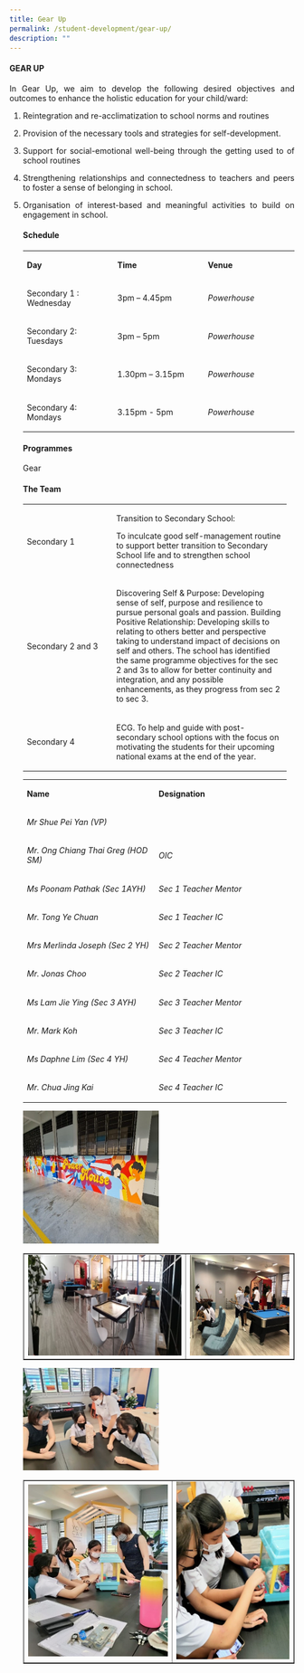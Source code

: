 ```yaml
---
title: Gear Up
permalink: /student-development/gear-up/
description: ""
---
```

<h4><strong>GEAR UP</strong></h4>
<p><p align="justify">In Gear Up, we aim to develop the following desired objectives and outcomes to enhance the holistic education for your child/ward:</p>
<ol>
<li><p align="justify">Reintegration and re-acclimatization to school norms and routines&nbsp;
<li><p align="justify">Provision of the necessary tools and strategies for self-development.&nbsp;
<li><p align="justify">Support for social-emotional well-being through the getting used to of school routines&nbsp;
<li><p align="justify">Strengthening relationships and connectedness to teachers and peers to foster a sense of belonging in school.&nbsp;
<li><p align="justify">Organisation of interest-based and meaningful activities to build on engagement in school.
<h4><strong>Schedule</strong></h4>
<table width="439">
<tbody>
<tr>
<td width="146">
<p><strong>Day</strong></p>
</td>
<td width="146">
<p><strong>Time</strong></p>
</td>
<td width="146">
<p><strong>Venue</strong></p>
</td>
</tr>
<tr>
<td width="146">
<p>Secondary 1 : Wednesday</p>
</td>
<td width="146">
<p>3pm &ndash; 4.45pm</p>
</td>
<td width="146">
<p><em>Powerhouse</em></p>
</td>
</tr>
<tr>
<td width="146">
<p>Secondary 2: Tuesdays</p>
</td>
<td width="146">
<p>3pm &ndash; 5pm</p>
</td>
<td width="146">
<p><em>Powerhouse</em></p>
</td>
</tr>
<tr>
<td width="146">
<p>Secondary 3: Mondays</p>
</td>
<td width="146">
<p>1.30pm &ndash; 3.15pm</p>
</td>
<td width="146">
<p><em>Powerhouse</em></p>
</td>
</tr>
<tr>
<td width="146">
<p>Secondary 4: Mondays</p>
</td>
<td width="146">
<p>3.15pm - 5pm</p>
</td>
<td width="146">
<p><em>Powerhouse</em></p>
</td>
</tr>
</tbody>
</table>
<h4><strong>Programmes</strong></h4>
<p>Gear</p>
<table>
<tbody>
<tr>
<td width="144">
<p>Secondary 1</p>
</td>
<td width="294">
<p>Transition to Secondary School:</p>
<p>To inculcate good self-management routine to support better transition to Secondary School life and to strengthen school connectedness</p>
</td>
</tr>
<tr>
<td width="144">
<p>Secondary 2 and 3</p>
</td>
<td width="294">
<p>Discovering Self &amp; Purpose: Developing sense of self, purpose and resilience to pursue personal goals and passion. Building Positive Relationship: Developing skills to relating to others better and&nbsp;perspective taking to understand impact of decisions on self and others. The school has identified the same programme objectives for the sec 2 and 3s to allow for better continuity and integration, and any possible enhancements, as they progress from sec 2 to sec 3.</p>
</td>
</tr>
<tr>
<td width="144">
<p>Secondary 4</p>
</td>
<td width="294">
<p>ECG. To help and guide with post-secondary school options with the focus on motivating the students for their upcoming national exams at the end of the year.</p>
</td>
</tr>
</tbody>
	<h4><strong>The Team</strong></h4>
<table width="439">
<tbody>
<tr>
<td width="219">
<p><strong>Name</strong></p>
</td>
<td width="219">
<p><strong>Designation</strong></p>
</td>
</tr>
<tr>
<td width="219">
<p><em>Mr Shue Pei Yan (VP)</em></p>
</td>
<td width="219">
<p>&nbsp;</p>
</td>
</tr>
<tr>
<td width="219">
<p><em>Mr. Ong Chiang Thai Greg (HOD SM)</em></p>
</td>
<td width="219">
<p><em>OIC</em></p>
</td>
</tr>
<tr>
<td width="219">
<p><em>Ms Poonam Pathak (Sec 1AYH)</em></p>
</td>
<td width="219">
<p><em>Sec 1 Teacher Mentor</em></p>
</td>
</tr>
<tr>
<td width="219">
<p><em>Mr. Tong Ye Chuan</em></p>
</td>
<td width="219">
<p><em>Sec 1 Teacher IC</em></p>
</td>
</tr>
<tr>
<td width="219">
<p><em>Mrs Merlinda Joseph (Sec 2 YH)</em></p>
</td>
<td width="219">
<p><em>Sec 2 Teacher Mentor</em></p>
</td>
</tr>
<tr>
<td width="219">
<p><em>Mr. Jonas Choo</em></p>
</td>
<td width="219">
<p><em>Sec 2 Teacher IC</em></p>
</td>
</tr>
<tr>
<td width="219">
<p><em>Ms Lam Jie Ying (Sec 3 AYH)</em></p>
</td>
<td width="219">
<p><em>Sec 3 Teacher Mentor</em></p>
</td>
</tr>
<tr>
<td width="219">
<p><em>Mr. Mark Koh</em></p>
</td>
<td width="219">
<p><em>Sec 3 Teacher IC</em></p>
</td>
</tr>
<tr>
<td width="219">
<p><em>Ms Daphne Lim (Sec 4 YH)</em></p>
</td>
<td width="219">
<p><em>Sec 4 Teacher Mentor</em></p>
</td>
</tr>
<tr>
<td width="219">
<p><em>Mr. Chua Jing Kai</em></p>
</td>
<td width="219">
<p><em>Sec 4 Teacher IC</em></p>
</td>
</tr>
</tbody>
</table>
<img style="width: 50%;" src="/images/gu1.jpg" />
<table style="border-collapse: collapse; width: 100%;" border="1">
<tbody>
<tr>
<td style="width: 60%;"><img src="/images/gu2.jpg"></td>
<td style="width: 40%;"><img src="/images/gu3.jpg"></td>
</tr>
</tbody>
</table>
<img style="width: 50%;" src="/images/gu4.jpg" />
<table style="border-collapse: collapse; width: 100%;" border="1">
<tbody>
<tr>
<td style="width: 55%;"><img src="/images/gu5.jpg"></td>
<td style="width: 45%;"><img src="/images/gu6.jpg"></td>
</tr>
</tbody>
</table>